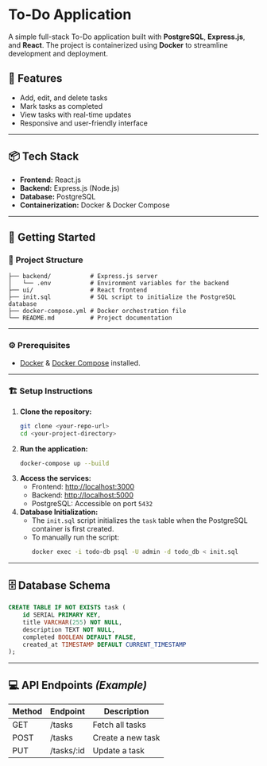 # To-Do Application

A simple full-stack To-Do application built with **PostgreSQL**, **Express.js**, and **React**. The project is containerized using **Docker** to streamline development and deployment.


## 📝 **Features**
- Add, edit, and delete tasks  
- Mark tasks as completed  
- View tasks with real-time updates  
- Responsive and user-friendly interface  

---

## 📦 **Tech Stack**
- **Frontend:** React.js  
- **Backend:** Express.js (Node.js)  
- **Database:** PostgreSQL  
- **Containerization:** Docker & Docker Compose  

---

## 🚀 **Getting Started**

### 📁 **Project Structure**
```plaintext
├── backend/           # Express.js server
│   └── .env           # Environment variables for the backend
├── ui/                # React frontend
├── init.sql           # SQL script to initialize the PostgreSQL database
├── docker-compose.yml # Docker orchestration file
└── README.md          # Project documentation
```

---

### ⚙️ **Prerequisites**
- [Docker](https://www.docker.com/get-started) & [Docker Compose](https://docs.docker.com/compose/) installed.

---

### 🏗️ **Setup Instructions**
1. **Clone the repository:**
   ```bash
   git clone <your-repo-url>
   cd <your-project-directory>
   ```
2. **Run the application:**
   ```bash
   docker-compose up --build
   ```
3. **Access the services:**
   - Frontend: [http://localhost:3000](http://localhost:3000)  
   - Backend: [http://localhost:5000](http://localhost:5000)  
   - PostgreSQL: Accessible on port `5432`  
4. **Database Initialization:**
   - The `init.sql` script initializes the `task` table when the PostgreSQL container is first created.
   - To manually run the script:
     ```bash
     docker exec -i todo-db psql -U admin -d todo_db < init.sql
     ```

---

## 🗄️ **Database Schema**
```sql
CREATE TABLE IF NOT EXISTS task (
    id SERIAL PRIMARY KEY,
    title VARCHAR(255) NOT NULL,
    description TEXT NOT NULL,
    completed BOOLEAN DEFAULT FALSE,
    created_at TIMESTAMP DEFAULT CURRENT_TIMESTAMP
);
```

---

## 💻 **API Endpoints** *(Example)*
| Method | Endpoint   | Description       |
|--------|------------|-------------------|
| GET    | /tasks     | Fetch all tasks   |
| POST   | /tasks     | Create a new task |
| PUT    | /tasks/:id | Update a task     |



